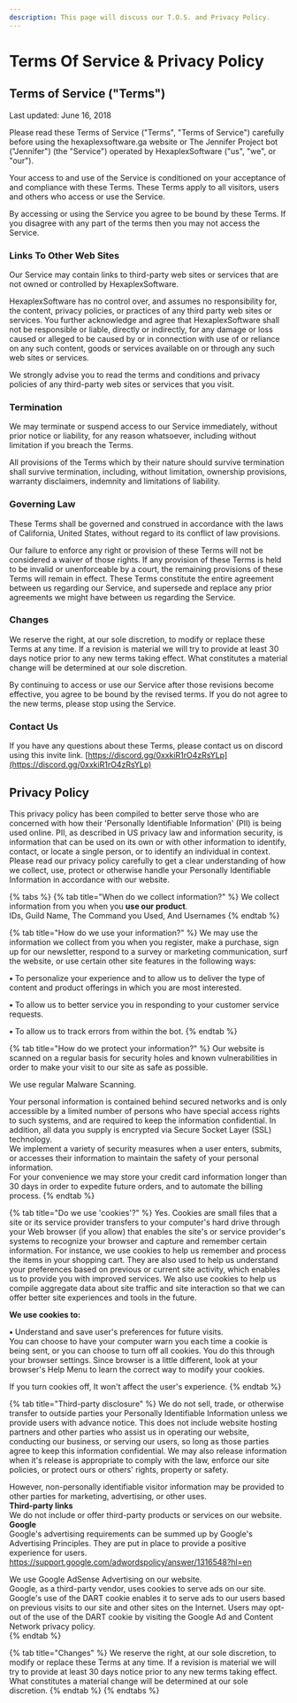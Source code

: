```yaml
---
description: This page will discuss our T.O.S. and Privacy Policy.
---
```


# Terms Of Service & Privacy Policy

## Terms of Service \("Terms"\)

Last updated: June 16, 2018

Please read these Terms of Service \("Terms", "Terms of Service"\) carefully before using the hexaplexsoftware.ga website or The Jennifer Project bot \("Jennifer"\) \(the "Service"\) operated by HexaplexSoftware \("us", "we", or "our"\).

Your access to and use of the Service is conditioned on your acceptance of and compliance with these Terms. These Terms apply to all visitors, users and others who access or use the Service.

By accessing or using the Service you agree to be bound by these Terms. If you disagree with any part of the terms then you may not access the Service.

### Links To Other Web Sites

Our Service may contain links to third-party web sites or services that are not owned or controlled by HexaplexSoftware.

HexaplexSoftware has no control over, and assumes no responsibility for, the content, privacy policies, or practices of any third party web sites or services. You further acknowledge and agree that HexaplexSoftware shall not be responsible or liable, directly or indirectly, for any damage or loss caused or alleged to be caused by or in connection with use of or reliance on any such content, goods or services available on or through any such web sites or services.

We strongly advise you to read the terms and conditions and privacy policies of any third-party web sites or services that you visit.

### Termination

We may terminate or suspend access to our Service immediately, without prior notice or liability, for any reason whatsoever, including without limitation if you breach the Terms.

All provisions of the Terms which by their nature should survive termination shall survive termination, including, without limitation, ownership provisions, warranty disclaimers, indemnity and limitations of liability.

### Governing Law

These Terms shall be governed and construed in accordance with the laws of California, United States, without regard to its conflict of law provisions.

Our failure to enforce any right or provision of these Terms will not be considered a waiver of those rights. If any provision of these Terms is held to be invalid or unenforceable by a court, the remaining provisions of these Terms will remain in effect. These Terms constitute the entire agreement between us regarding our Service, and supersede and replace any prior agreements we might have between us regarding the Service.

### Changes

We reserve the right, at our sole discretion, to modify or replace these Terms at any time. If a revision is material we will try to provide at least 30 days notice prior to any new terms taking effect. What constitutes a material change will be determined at our sole discretion.

By continuing to access or use our Service after those revisions become effective, you agree to be bound by the revised terms. If you do not agree to the new terms, please stop using the Service.

### Contact Us

If you have any questions about these Terms, please contact us on discord using this invite link. [https://discord.gg/0xxkiR1rO4zRsYLp](https://discord.gg/0xxkiR1rO4zRsYLp)

## Privacy Policy

This privacy policy has been compiled to better serve those who are concerned with how their 'Personally Identifiable Information' \(PII\) is being used online. PII, as described in US privacy law and information security, is information that can be used on its own or with other information to identify, contact, or locate a single person, or to identify an individual in context. Please read our privacy policy carefully to get a clear understanding of how we collect, use, protect or otherwise handle your Personally Identifiable Information in accordance with our website.  


{% tabs %}
{% tab title="When do we collect information?" %}
We collect information from you when you **use our product**.  
IDs, Guild Name, The Command you Used, And Usernames
{% endtab %}

{% tab title="How do we use your information?" %}
We may use the information we collect from you when you register, make a purchase, sign up for our newsletter, respond to a survey or marketing communication, surf the website, or use certain other site features in the following ways:  
  
 **•** To personalize your experience and to allow us to deliver the type of content and product offerings in which you are most interested.

 **•** To allow us to better service you in responding to your customer service requests.

 **•** To allow us to track errors from within the bot.
{% endtab %}

{% tab title="How do we protect your information?" %}
Our website is scanned on a regular basis for security holes and known vulnerabilities in order to make your visit to our site as safe as possible.  
  
We use regular Malware Scanning.  
  
Your personal information is contained behind secured networks and is only accessible by a limited number of persons who have special access rights to such systems, and are required to keep the information confidential. In addition, all data you supply is encrypted via Secure Socket Layer \(SSL\) technology.  
We implement a variety of security measures when a user enters, submits, or accesses their information to maintain the safety of your personal information.  
For your convenience we may store your credit card information longer than 30 days in order to expedite future orders, and to automate the billing process.
{% endtab %}

{% tab title="Do we use \'cookies\'?" %}
Yes. Cookies are small files that a site or its service provider transfers to your computer's hard drive through your Web browser \(if you allow\) that enables the site's or service provider's systems to recognize your browser and capture and remember certain information. For instance, we use cookies to help us remember and process the items in your shopping cart. They are also used to help us understand your preferences based on previous or current site activity, which enables us to provide you with improved services. We also use cookies to help us compile aggregate data about site traffic and site interaction so that we can offer better site experiences and tools in the future.

**We use cookies to:**

**•** Understand and save user's preferences for future visits.  
You can choose to have your computer warn you each time a cookie is being sent, or you can choose to turn off all cookies. You do this through your browser settings. Since browser is a little different, look at your browser's Help Menu to learn the correct way to modify your cookies.  
  
If you turn cookies off, It won't affect the user's experience.
{% endtab %}

{% tab title="Third-party disclosure" %}
We do not sell, trade, or otherwise transfer to outside parties your Personally Identifiable Information unless we provide users with advance notice. This does not include website hosting partners and other parties who assist us in operating our website, conducting our business, or serving our users, so long as those parties agree to keep this information confidential. We may also release information when it's release is appropriate to comply with the law, enforce our site policies, or protect ours or others' rights, property or safety.   
  
However, non-personally identifiable visitor information may be provided to other parties for marketing, advertising, or other uses.  
**Third-party links**  
We do not include or offer third-party products or services on our website.  
**Google**  
Google's advertising requirements can be summed up by Google's Advertising Principles. They are put in place to provide a positive experience for users. https://support.google.com/adwordspolicy/answer/1316548?hl=en   
  
We use Google AdSense Advertising on our website.  
Google, as a third-party vendor, uses cookies to serve ads on our site. Google's use of the DART cookie enables it to serve ads to our users based on previous visits to our site and other sites on the Internet. Users may opt-out of the use of the DART cookie by visiting the Google Ad and Content Network privacy policy.  
{% endtab %}

{% tab title="Changes" %}
We reserve the right, at our sole discretion, to modify or replace these Terms at any time. If a revision is material we will try to provide at least 30 days notice prior to any new terms taking effect. What constitutes a material change will be determined at our sole discretion.
{% endtab %}
{% endtabs %}



